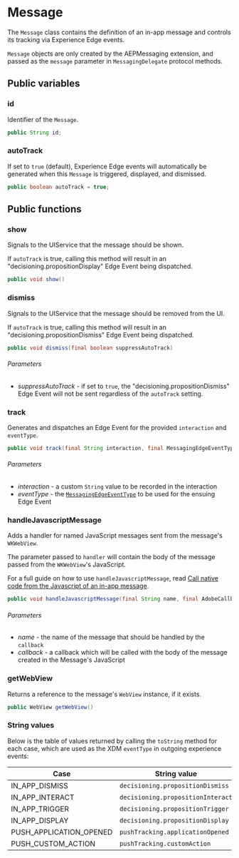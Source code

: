 # Message

The `Message` class contains the definition of an in-app message and controls its tracking via Experience Edge events.

`Message` objects are only created by the AEPMessaging extension, and passed as the `message` parameter in `MessagingDelegate` protocol methods.

## Public variables

### id

Identifier of the `Message`.

```java
public String id;
```

### autoTrack

If set to `true` (default), Experience Edge events will automatically be generated when this `Message` is triggered, displayed, and dismissed.

```java
public boolean autoTrack = true;
```

## Public functions

### show

Signals to the UIService that the message should be shown.

If `autoTrack` is true, calling this method will result in an "decisioning.propositionDisplay" Edge Event being dispatched.

```java
public void show()
```

### dismiss

Signals to the UIService that the message should be removed from the UI.

If `autoTrack` is true, calling this method will result in an "decisioning.propositionDismiss" Edge Event being dispatched.

```java
public void dismiss(final boolean suppressAutoTrack)
```

###### Parameters

* *suppressAutoTrack* - if set to `true`, the "decisioning.propositionDismiss" Edge Event will not be sent regardless of the `autoTrack` setting.

### track

Generates and dispatches an Edge Event for the provided `interaction` and `eventType`.

```java
public void track(final String interaction, final MessagingEdgeEventType eventType)
```

###### Parameters

* *interaction* - a custom `String` value to be recorded in the interaction
* *eventType* - the [`MessagingEdgeEventType`](#enum-messagingedgeeventtype) to be used for the ensuing Edge Event

### handleJavascriptMessage

Adds a handler for named JavaScript messages sent from the message's `WKWebView`.

The parameter passed to `handler` will contain the body of the message passed from the `WKWebView`'s JavaScript.

For a full guide on how to use `handleJavascriptMessage`, read [Call native code from the Javascript of an in-app message](./how-to-call-native-from-javascript.md).

```java
public void handleJavascriptMessage(final String name, final AdobeCallback<String> callback)
```

###### Parameters

* *name* - the name of the message that should be handled by the `callback`
* *callback* - a callback which will be called with the body of the message created in the Message's JavaScript

### getWebView

Returns a reference to the message's  `WebView`  instance, if it exists.

```java
public WebView getWebView()
```

### String values

Below is the table of values returned by calling the `toString` method for each case, which are used as the XDM `eventType` in outgoing experience events:

| Case                    | String value                      |
| ----------------------- | --------------------------------- |
| IN_APP_DISMISS          | `decisioning.propositionDismiss`  |
| IN_APP_INTERACT         | `decisioning.propositionInteract` |
| IN_APP_TRIGGER          | `decisioning.propositionTrigger`  |
| IN_APP_DISPLAY          | `decisioning.propositionDisplay`  |
| PUSH_APPLICATION_OPENED | `pushTracking.applicationOpened`  |
| PUSH_CUSTOM_ACTION      | `pushTracking.customAction`       |
